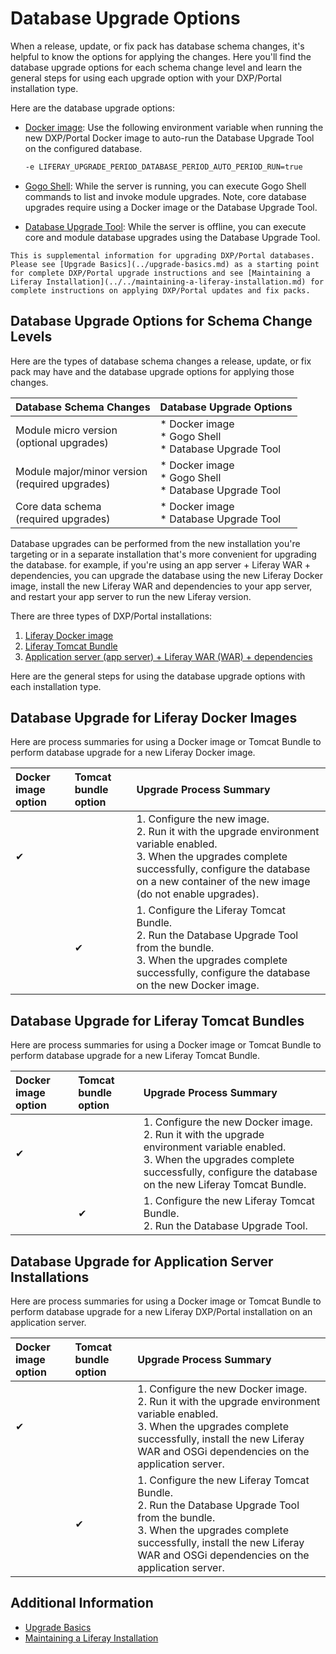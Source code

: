 # Database Upgrade Options

When a release, update, or fix pack has database schema changes, it's helpful to know the options for applying the changes. Here you'll find the database upgrade options for each schema change level and learn the general steps for using each upgrade option with your DXP/Portal installation type.

Here are the database upgrade options:

* [Docker image](../upgrade-basics/upgrading-via-docker.md): Use the following environment variable when running the new DXP/Portal Docker image to auto-run the Database Upgrade Tool on the configured database.

    ```bash
    -e LIFERAY_UPGRADE_PERIOD_DATABASE_PERIOD_AUTO_PERIOD_RUN=true
    ```

* [Gogo Shell](../upgrade-stability-and-performance/upgrading-modules-using-gogo-shell.md): While the server is running, you can execute Gogo Shell commands to list and invoke module upgrades. Note, core database upgrades require using a Docker image or the Database Upgrade Tool.

* [Database Upgrade Tool](../upgrade-basics/using-the-database-upgrade-tool.md): While the server is offline, you can execute core and module database upgrades using the Database Upgrade Tool.

```{important}
This is supplemental information for upgrading DXP/Portal databases. Please see [Upgrade Basics](../upgrade-basics.md) as a starting point for complete DXP/Portal upgrade instructions and see [Maintaining a Liferay Installation](../../maintaining-a-liferay-installation.md) for complete instructions on applying DXP/Portal updates and fix packs.
```

## Database Upgrade Options for Schema Change Levels

Here are the types of database schema changes a release, update, or fix pack may have and the database upgrade options for applying those changes.

| Database Schema Changes | Database Upgrade Options |
| :---------------------- | :----------------------- |
| Module micro version<br>(optional upgrades) | * Docker image<br> * Gogo Shell<br> * Database Upgrade Tool |
| Module major/minor version<br>(required upgrades) | * Docker image<br> * Gogo Shell<br> * Database Upgrade Tool |
| Core data schema<br>(required upgrades) | * Docker image<br> * Database Upgrade Tool |

Database upgrades can be performed from the new installation you're targeting or in a separate installation that's more convenient for upgrading the database. for example, if you're using an app server + Liferay WAR + dependencies, you can upgrade the database using the new Liferay Docker image, install the new Liferay WAR and dependencies to your app server, and restart your app server to run the new Liferay version.

There are three types of DXP/Portal installations:

1. [Liferay Docker image](../../installing-liferay/using-liferay-docker-images.md)
1. [Liferay Tomcat Bundle](../../installing-liferay/installing-a-liferay-tomcat-bundle.md)
1. [Application server (app server) + Liferay WAR (WAR) + dependencies](../../installing-liferay/installing-liferay-on-an-application-server/installing-on-tomcat.md)

Here are the general steps for using the database upgrade options with each installation type.

## Database Upgrade for Liferay Docker Images

Here are process summaries for using a Docker image or Tomcat Bundle to perform database upgrade for a new Liferay Docker image.

| Docker image option | Tomcat bundle option | Upgrade Process Summary |
| :--- | :--- | :--- |
| &#10004; |  | 1. Configure the new image.<br>2. Run it with the upgrade environment variable enabled.<br>3. When the upgrades complete successfully, configure the database on a new container of the new image (do not enable upgrades). |
|  | &#10004; | 1. Configure the Liferay Tomcat Bundle.<br>2. Run the Database Upgrade Tool from the bundle.<br>3. When the upgrades complete successfully, configure the database on the new Docker image. |

## Database Upgrade for Liferay Tomcat Bundles

Here are process summaries for using a Docker image or Tomcat Bundle to perform database upgrade for a new Liferay Tomcat Bundle.

| Docker image option | Tomcat bundle option | Upgrade Process Summary |
| :--- | :--- | :--- |
| &#10004; |  | 1. Configure the new Docker image.<br>2. Run it with the upgrade environment variable enabled.<br>3. When the upgrades complete successfully, configure the database on the new Liferay Tomcat Bundle. |
|  | &#10004; | 1. Configure the new Liferay Tomcat Bundle.<br>2. Run the Database Upgrade Tool. |

## Database Upgrade for Application Server Installations

Here are process summaries for using a Docker image or Tomcat Bundle to perform database upgrade for a new Liferay DXP/Portal installation on an application server.

| Docker image option | Tomcat bundle option | Upgrade Process Summary |
| :--- | :--- | :--- |
| &#10004; |  | 1. Configure the new Docker image.<br>2. Run it with the upgrade environment variable enabled.<br>3. When the upgrades complete successfully, install the new Liferay WAR and OSGi dependencies on the application server. |
|  | &#10004; | 1. Configure the new Liferay Tomcat Bundle.<br>2. Run the Database Upgrade Tool from the bundle.<br>3. When the upgrades complete successfully, install the new Liferay WAR and OSGi dependencies on the application server. |

## Additional Information

* [Upgrade Basics](../upgrade-basics.md)
* [Maintaining a Liferay Installation](../../maintaining-a-liferay-installation.md)
